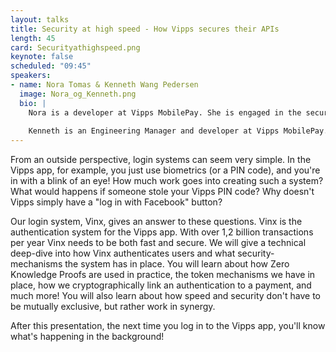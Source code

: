 ```yaml
---
layout: talks
title: Security at high speed - How Vipps secures their APIs
length: 45
card: Securityathighspeed.png
keynote: false
scheduled: "09:45"
speakers:
- name: Nora Tomas & Kenneth Wang Pedersen
  image: Nora_og_Kenneth.png
  bio: | 
    Nora is a developer at Vipps MobilePay. She is engaged in the security community by taking part in organising the Security Festival, and speaking at various events. She is especially interested in how to develop secure authentication systems, and loves breaking down complicated topics in a simple way.
    
    Kenneth is an Engineering Manager and developer at Vipps MobilePay. He has over 20 years of experience in software development. The last years Kenneth has focused on building authentication systems. He has played a key role in building the main login system to the Vipps app, ensuring that millions of users can log in quickly and safely.
---
```

From an outside perspective, login systems can seem very simple. In the Vipps app, for example, you just use biometrics (or a PIN code), and you're in with a blink of an eye! How much work goes into creating such a system? What would happens if someone stole your Vipps PIN code? Why doesn't Vipps simply have a "log in with Facebook" button?

Our login system, Vinx, gives an answer to these questions. Vinx is the authentication system for the Vipps app. With over 1,2 billion transactions per year Vinx needs to be both fast and secure. We will give a technical deep-dive into how Vinx authenticates users and what security-mechanisms the system has in place. You will learn about how Zero Knowledge Proofs are used in practice, the token mechanisms we have in place, how we cryptographically link an authentication to a payment, and much more! You will also learn about how speed and security don't have to be mutually exclusive, but rather work in synergy.

After this presentation, the next time you log in to the Vipps app, you'll know what's happening in the background!